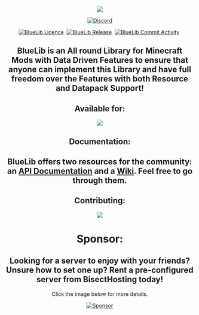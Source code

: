 <div align="center">
   <img src="https://github.com/user-attachments/assets/285b840a-ba0b-4240-99f3-7130de23c448">
</div>
<p align="center">
  <a href="https://discord.gg/WMpmqMbJsH"><img src="https://img.shields.io/discord/1272923738895286457?color=blue&label=Discord&logo=Discord&logoColor=blue&style=for-the-badge" alt="Discord"/></a>
</p>
<p align="center">
    <a href="https://github.com/MeAlam1/BlueLib" target="_blank"><img src="https://img.shields.io/github/license/MeAlam1/BlueLib?style=for-the-badge" alt="BlueLib Licence" /></a>&nbsp;
    <a href="https://github.com/MeAlam1/BlueLib/pkgs/container/permify" target="_blank"><img src="https://img.shields.io/github/v/release/MeAlam1/BlueLib?include_prereleases&style=for-the-badge" alt="BlueLib Release" /></a>&nbsp;
    <a href="https://img.shields.io/github/commit-activity/m/MeAlam1/BlueLib?style=for-the-badge" target="_blank"><img src="https://img.shields.io/github/commit-activity/m/MeAlam1/BlueLib?style=for-the-badge" alt="BlueLib Commit Activity" /></a>&nbsp;
</p>  
<h2 align="center">BlueLib is an All round Library for Minecraft Mods with Data Driven Features to ensure that anyone can implement this Library and have full freedom over the Features with both Resource and Datapack Support!</h2>
<h2 align="center">Available for:</h2>

<div align="center">
   <img src="https://github.com/user-attachments/assets/9bfe9a89-6004-404c-980b-029a71cdfb2b">
</div>

<h2 align="center">Documentation:</h2>
<h2 align="center">BlueLib offers two resources for the community: an <a href="https://mealam1.github.io/BlueLib/">API Documentation</a> and a <a href="https://github.com/MeAlam1/BlueLib/wiki">Wiki</a>. Feel free to go through them.</h2>

<h2 align="center">Contributing:</h2>

<p align="center">
<a href="https://github.com/MeAlam1/BlueLib" align="center">
  <img align="center" src="https://github-readme-stats.vercel.app/api/pin/?username=MeAlam1&repo=BlueLib&theme=dark#gh-dark-mode-only" />
</a>
</p>

<h1 align="center">Sponsor:</h1>
<h2 align="center">Looking for a server to enjoy with your friends? Unsure how to set one up? Rent a pre-configured server from BisectHosting today!</h2>
<p align="center">Click the image below for more details.</p>
<p align="center">
  <a href="https://url-shortener.curseforge.com/6XTXg"><img src="https://imgur.com/ciTKuIP.png" alt="Sponsor"/></a>
</p>
